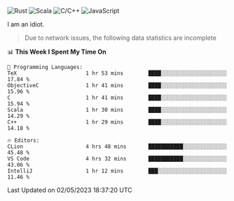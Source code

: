 ![Rust](https://img.shields.io/badge/Rust-000000?style=flat-square&logo=rust&logoColor=white)
![Scala](https://img.shields.io/badge/Scala-DC322F?style=flat-square&logo=Scala)
![C/C++](https://img.shields.io/badge/C++-00599c?style=flat-square&logo=C%2B%2B)
![JavaScript](https://img.shields.io/badge/JavaScript-323330?style=flat-square&logo=javascript&logoColor=F7DF1E)

I am an idiot.

> Due to network issues, the following data statistics are incomplete

<!--START_SECTION:waka-->
📊 **This Week I Spent My Time On** 

```text
💬 Programming Languages: 
TeX                      1 hr 53 mins        ████░░░░░░░░░░░░░░░░░░░░░   17.84 % 
ObjectiveC               1 hr 41 mins        ████░░░░░░░░░░░░░░░░░░░░░   15.96 % 
C                        1 hr 41 mins        ████░░░░░░░░░░░░░░░░░░░░░   15.94 % 
Scala                    1 hr 30 mins        ████░░░░░░░░░░░░░░░░░░░░░   14.29 % 
C++                      1 hr 29 mins        ████░░░░░░░░░░░░░░░░░░░░░   14.18 % 

🔥 Editors: 
CLion                    4 hrs 48 mins       ███████████░░░░░░░░░░░░░░   45.48 % 
VS Code                  4 hrs 32 mins       ███████████░░░░░░░░░░░░░░   43.06 % 
IntelliJ                 1 hr 12 mins        ███░░░░░░░░░░░░░░░░░░░░░░   11.46 % 
```


 Last Updated on 02/05/2023 18:37:20 UTC
<!--END_SECTION:waka-->
